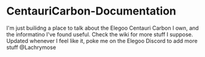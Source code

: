 # CentauriCarbon-Documentation

I'm just builidng a place to talk about the Elegoo Centauri Carbon I own, and the informatino I've found useful. Check the wiki for more stuff I suppose. Updated whenever I feel like it, poke me on the Elegoo Discord to add more stuff @Lachrymose

